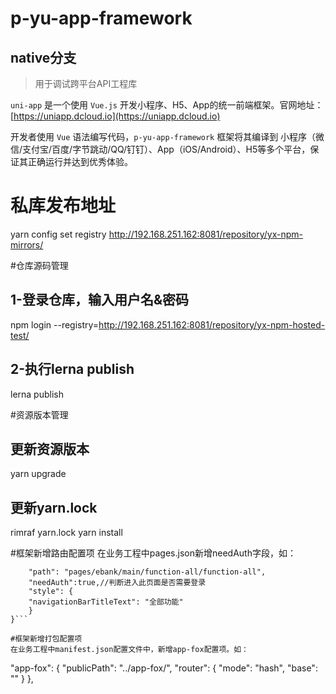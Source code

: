 # p-yu-app-framework
## native分支
> 用于调试跨平台API工程库

`uni-app` 是一个使用 `Vue.js` 开发小程序、H5、App的统一前端框架。官网地址：[https://uniapp.dcloud.io](https://uniapp.dcloud.io)

开发者使用 `Vue` 语法编写代码，`p-yu-app-framework` 框架将其编译到 小程序（微信/支付宝/百度/字节跳动/QQ/钉钉）、App（iOS/Android）、H5等多个平台，保证其正确运行并达到优秀体验。

# 私库发布地址
yarn config set registry http://192.168.251.162:8081/repository/yx-npm-mirrors/

#仓库源码管理
## 1-登录仓库，输入用户名&密码
npm login --registry=http://192.168.251.162:8081/repository/yx-npm-hosted-test/
## 2-执行lerna publish
lerna publish


#资源版本管理
## 更新资源版本
yarn upgrade
## 更新yarn.lock
rimraf yarn.lock
yarn install



#框架新增路由配置项
在业务工程中pages.json新增needAuth字段，如：
```{
    "path": "pages/ebank/main/function-all/function-all",
    "needAuth":true,//判断进入此页面是否需要登录
    "style": {
    "navigationBarTitleText": "全部功能"
    }
}```

#框架新增打包配置项
在业务工程中manifest.json配置文件中，新增app-fox配置项。如：
```
"app-fox": {
    "publicPath": "../app-fox/",
    "router": {
      "mode": "hash",
      "base": ""
    }
  },
```
